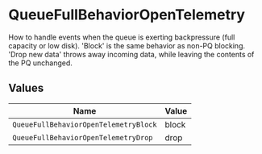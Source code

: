 # QueueFullBehaviorOpenTelemetry

How to handle events when the queue is exerting backpressure (full capacity or low disk). 'Block' is the same behavior as non-PQ blocking. 'Drop new data' throws away incoming data, while leaving the contents of the PQ unchanged.


## Values

| Name                                  | Value                                 |
| ------------------------------------- | ------------------------------------- |
| `QueueFullBehaviorOpenTelemetryBlock` | block                                 |
| `QueueFullBehaviorOpenTelemetryDrop`  | drop                                  |